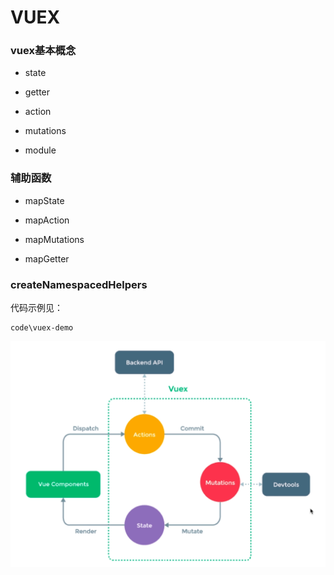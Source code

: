 # VUEX

### vuex基本概念

- state

- getter

- action

- mutations

- module

### 辅助函数

- mapState

- mapAction

- mapMutations

- mapGetter

### createNamespacedHelpers

代码示例见：

```
code\vuex-demo
```

![](./img/20230620203727.png)

